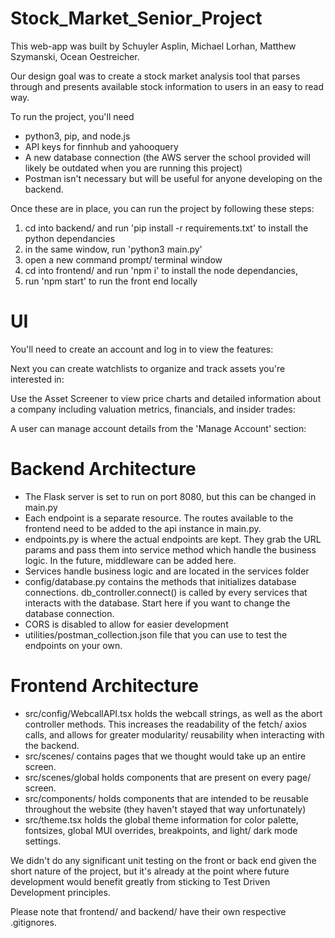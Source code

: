 # Stock_Market_Senior_Project

This web-app was built by Schuyler Asplin, Michael Lorhan, Matthew Szymanski, Ocean Oestreicher.

Our design goal was to create a stock market analysis tool that parses through and presents available stock information to users in an easy to read way.

To run the project, you'll need 
- python3, pip, and node.js
- API keys for finnhub and yahooquery
- A new database connection (the AWS server the school provided will likely be outdated when you are running this project)
- Postman isn't necessary but will be useful for anyone developing on the backend.

Once these are in place, you can run the project by following these steps:
1) cd into backend/ and run 'pip install -r requirements.txt' to install the python dependancies
2) in the same window, run 'python3 main.py'
3) open a new command prompt/ terminal window 
4) cd into frontend/ and run 'npm i' to install the node dependancies, 
5) run 'npm start' to run the front end locally

# UI

You'll need to create an account and log in to view the features:
<!-- ![Screenshot]() -->

Next you can create watchlists to organize and track assets you're interested in:
<!-- ![Screenshot]() -->
<!-- ![Screenshot]() -->

Use the Asset Screener to view price charts and detailed information about a company including valuation metrics, financials, and insider trades:
<!-- ![Screenshot]() -->
<!-- ![Screenshot]() -->
<!-- ![Screenshot]() -->

A user can manage account details from the 'Manage Account' section:


# Backend Architecture
- The Flask server is set to run on port 8080, but this can be changed in main.py
- Each endpoint is a separate resource. The routes available to the frontend need to be added to the api instance in main.py.
- endpoints.py is where the actual endpoints are kept. They grab the URL params and pass them into service method which handle the business logic. In the future, middleware can be added here.
- Services handle business logic and are located in the services folder
- config/database.py contains the methods that initializes database connections. db_controller.connect() is called by every services that interacts with the database. Start here if you want to change the database connection.
- CORS is disabled to allow for easier development
- utilities/postman_collection.json file that you can use to test the endpoints on your own.

# Frontend Architecture
- src/config/WebcallAPI.tsx holds the webcall strings, as well as the abort controller methods. This increases the readability of the fetch/ axios calls, and allows for greater modularity/ reusability when interacting with the backend.
- src/scenes/ contains pages that we thought would take up an entire screen. 
- src/scenes/global holds components that are present on every page/ screen.
- src/components/ holds components that are intended to be reusable throughout the website (they haven't stayed that way unfortunately)
- src/theme.tsx holds the global theme information for color palette, fontsizes, global MUI overrides, breakpoints, and light/ dark mode settings.

We didn't do any significant unit testing on the front or back end given the short nature of the project, but it's already at the point where future development would benefit greatly from sticking to Test Driven Development principles.

Please note that frontend/ and backend/ have their own respective .gitignores.

